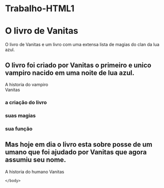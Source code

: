 # Trabalho-HTML1

<!DOCTYPE html>
<html>
    <head>
        <title>Vanitas no carte</title>
    </head>
    <body>
       <h1>O livro de Vanitas</h1>
       <p>O livro de Vanitas e um livro com uma extensa lista de magias do clan da lua azul.</p>
       <h2>O livro foi criado por Vanitas o primeiro e unico vampiro nacido em uma noite de lua azul.</h2>
       <p>A historia do vampiro <br> Vanitas</p>
       <h3>a criação do livro</h3>
       <h3>suas magias</h3>
       <h3>sua função</h3>
       <h2>Mas hoje em dia o livro esta sobre posse de um umano que foi ajudado por Vanitas que agora assumiu seu nome.</h2>
       <p>A historia do humano Vanitas</p>

    </body>
</html>

